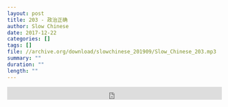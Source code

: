 ```yaml
---
layout: post
title: 203 - 政治正确
author: Slow Chinese
date: 2017-12-22
categories: []
tags: []
file: //archive.org/download/slowchinese_201909/Slow_Chinese_203.mp3
summary: ""
duration: ""
length: ""
---
```


<iframe src="https://archive.org/embed/slowchinese_201909/Slow_Chinese_203.mp3" width="500" height="30" frameborder="0" webkitallowfullscreen="true" mozallowfullscreen="true" allowfullscreen></iframe>
